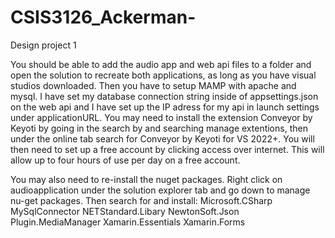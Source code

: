 # CSIS3126_Ackerman-
Design project 1 

You should be able to add the audio app and web api files to a folder and open the solution to recreate both applications, as long as you have visual studios downloaded.
Then you have to setup MAMP with apache and mysql. 
I have set my database connection string inside of appsettings.json on the web api and I have set up the IP adress for my api in launch settings under applicationURL. 
You may need to install the extension Conveyor by Keyoti by going in the search by and searching manage extentions, then under the online tab search for Conveyor by Keyoti for VS 2022+.
You will then need to set up a free account by clicking access over internet. 
This will allow up to four hours of use per day on a free account. 

You may also need to re-install the nuget packages. 
Right click on audioapplication under the solution explorer tab and go down to manage nu-get packages. 
Then search for and install: 
Microsoft.CSharp
MySqlConnector
NETStandard.Libary
NewtonSoft.Json
Plugin.MediaManager
Xamarin.Essentials
Xamarin.Forms
